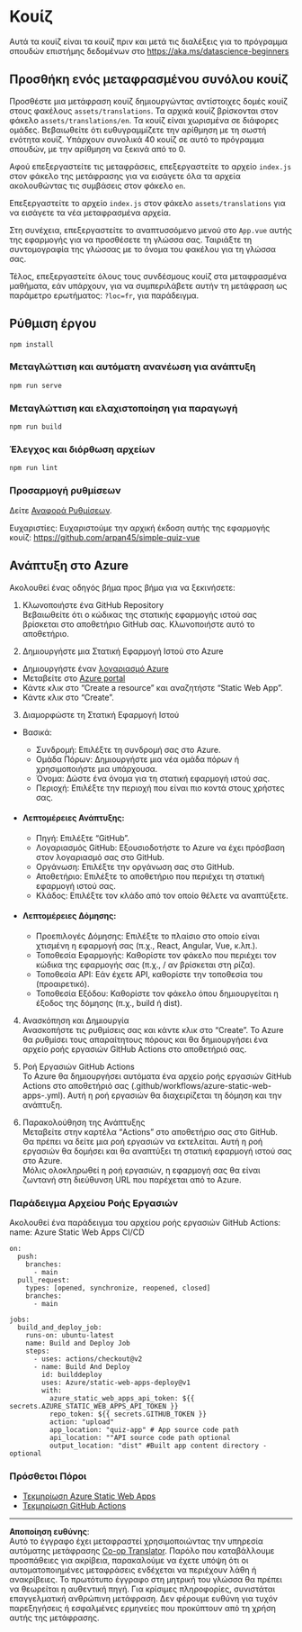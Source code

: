 <!--
CO_OP_TRANSLATOR_METADATA:
{
  "original_hash": "e92c33ea498915a13c9aec162616db18",
  "translation_date": "2025-08-26T22:18:30+00:00",
  "source_file": "quiz-app/README.md",
  "language_code": "el"
}
-->
# Κουίζ

Αυτά τα κουίζ είναι τα κουίζ πριν και μετά τις διαλέξεις για το πρόγραμμα σπουδών επιστήμης δεδομένων στο https://aka.ms/datascience-beginners

## Προσθήκη ενός μεταφρασμένου συνόλου κουίζ

Προσθέστε μια μετάφραση κουίζ δημιουργώντας αντίστοιχες δομές κουίζ στους φακέλους `assets/translations`. Τα αρχικά κουίζ βρίσκονται στον φάκελο `assets/translations/en`. Τα κουίζ είναι χωρισμένα σε διάφορες ομάδες. Βεβαιωθείτε ότι ευθυγραμμίζετε την αρίθμηση με τη σωστή ενότητα κουίζ. Υπάρχουν συνολικά 40 κουίζ σε αυτό το πρόγραμμα σπουδών, με την αρίθμηση να ξεκινά από το 0.

Αφού επεξεργαστείτε τις μεταφράσεις, επεξεργαστείτε το αρχείο `index.js` στον φάκελο της μετάφρασης για να εισάγετε όλα τα αρχεία ακολουθώντας τις συμβάσεις στον φάκελο `en`.

Επεξεργαστείτε το αρχείο `index.js` στον φάκελο `assets/translations` για να εισάγετε τα νέα μεταφρασμένα αρχεία.

Στη συνέχεια, επεξεργαστείτε το αναπτυσσόμενο μενού στο `App.vue` αυτής της εφαρμογής για να προσθέσετε τη γλώσσα σας. Ταιριάξτε τη συντομογραφία της γλώσσας με το όνομα του φακέλου για τη γλώσσα σας.

Τέλος, επεξεργαστείτε όλους τους συνδέσμους κουίζ στα μεταφρασμένα μαθήματα, εάν υπάρχουν, για να συμπεριλάβετε αυτήν τη μετάφραση ως παράμετρο ερωτήματος: `?loc=fr`, για παράδειγμα.

## Ρύθμιση έργου

```
npm install
```

### Μεταγλώττιση και αυτόματη ανανέωση για ανάπτυξη

```
npm run serve
```

### Μεταγλώττιση και ελαχιστοποίηση για παραγωγή

```
npm run build
```

### Έλεγχος και διόρθωση αρχείων

```
npm run lint
```

### Προσαρμογή ρυθμίσεων

Δείτε [Αναφορά Ρυθμίσεων](https://cli.vuejs.org/config/).

Ευχαριστίες: Ευχαριστούμε την αρχική έκδοση αυτής της εφαρμογής κουίζ: https://github.com/arpan45/simple-quiz-vue

## Ανάπτυξη στο Azure

Ακολουθεί ένας οδηγός βήμα προς βήμα για να ξεκινήσετε:

1. Κλωνοποιήστε ένα GitHub Repository  
Βεβαιωθείτε ότι ο κώδικας της στατικής εφαρμογής ιστού σας βρίσκεται στο αποθετήριο GitHub σας. Κλωνοποιήστε αυτό το αποθετήριο.

2. Δημιουργήστε μια Στατική Εφαρμογή Ιστού στο Azure  
- Δημιουργήστε έναν [λογαριασμό Azure](http://azure.microsoft.com)  
- Μεταβείτε στο [Azure portal](https://portal.azure.com)  
- Κάντε κλικ στο “Create a resource” και αναζητήστε “Static Web App”.  
- Κάντε κλικ στο “Create”.  

3. Διαμορφώστε τη Στατική Εφαρμογή Ιστού  
- Βασικά:  
  - Συνδρομή: Επιλέξτε τη συνδρομή σας στο Azure.  
  - Ομάδα Πόρων: Δημιουργήστε μια νέα ομάδα πόρων ή χρησιμοποιήστε μια υπάρχουσα.  
  - Όνομα: Δώστε ένα όνομα για τη στατική εφαρμογή ιστού σας.  
  - Περιοχή: Επιλέξτε την περιοχή που είναι πιο κοντά στους χρήστες σας.  

- #### Λεπτομέρειες Ανάπτυξης:  
  - Πηγή: Επιλέξτε “GitHub”.  
  - Λογαριασμός GitHub: Εξουσιοδοτήστε το Azure να έχει πρόσβαση στον λογαριασμό σας στο GitHub.  
  - Οργάνωση: Επιλέξτε την οργάνωση σας στο GitHub.  
  - Αποθετήριο: Επιλέξτε το αποθετήριο που περιέχει τη στατική εφαρμογή ιστού σας.  
  - Κλάδος: Επιλέξτε τον κλάδο από τον οποίο θέλετε να αναπτύξετε.  

- #### Λεπτομέρειες Δόμησης:  
  - Προεπιλογές Δόμησης: Επιλέξτε το πλαίσιο στο οποίο είναι χτισμένη η εφαρμογή σας (π.χ., React, Angular, Vue, κ.λπ.).  
  - Τοποθεσία Εφαρμογής: Καθορίστε τον φάκελο που περιέχει τον κώδικα της εφαρμογής σας (π.χ., / αν βρίσκεται στη ρίζα).  
  - Τοποθεσία API: Εάν έχετε API, καθορίστε την τοποθεσία του (προαιρετικό).  
  - Τοποθεσία Εξόδου: Καθορίστε τον φάκελο όπου δημιουργείται η έξοδος της δόμησης (π.χ., build ή dist).  

4. Ανασκόπηση και Δημιουργία  
Ανασκοπήστε τις ρυθμίσεις σας και κάντε κλικ στο “Create”. Το Azure θα ρυθμίσει τους απαραίτητους πόρους και θα δημιουργήσει ένα αρχείο ροής εργασιών GitHub Actions στο αποθετήριό σας.  

5. Ροή Εργασιών GitHub Actions  
Το Azure θα δημιουργήσει αυτόματα ένα αρχείο ροής εργασιών GitHub Actions στο αποθετήριό σας (.github/workflows/azure-static-web-apps-<name>.yml). Αυτή η ροή εργασιών θα διαχειρίζεται τη δόμηση και την ανάπτυξη.  

6. Παρακολούθηση της Ανάπτυξης  
Μεταβείτε στην καρτέλα “Actions” στο αποθετήριο σας στο GitHub.  
Θα πρέπει να δείτε μια ροή εργασιών να εκτελείται. Αυτή η ροή εργασιών θα δομήσει και θα αναπτύξει τη στατική εφαρμογή ιστού σας στο Azure.  
Μόλις ολοκληρωθεί η ροή εργασιών, η εφαρμογή σας θα είναι ζωντανή στη διεύθυνση URL που παρέχεται από το Azure.  

### Παράδειγμα Αρχείου Ροής Εργασιών  

Ακολουθεί ένα παράδειγμα του αρχείου ροής εργασιών GitHub Actions:  
name: Azure Static Web Apps CI/CD  
```
on:
  push:
    branches:
      - main
  pull_request:
    types: [opened, synchronize, reopened, closed]
    branches:
      - main

jobs:
  build_and_deploy_job:
    runs-on: ubuntu-latest
    name: Build and Deploy Job
    steps:
      - uses: actions/checkout@v2
      - name: Build And Deploy
        id: builddeploy
        uses: Azure/static-web-apps-deploy@v1
        with:
          azure_static_web_apps_api_token: ${{ secrets.AZURE_STATIC_WEB_APPS_API_TOKEN }}
          repo_token: ${{ secrets.GITHUB_TOKEN }}
          action: "upload"
          app_location: "quiz-app" # App source code path
          api_location: ""API source code path optional
          output_location: "dist" #Built app content directory - optional
```

### Πρόσθετοι Πόροι  
- [Τεκμηρίωση Azure Static Web Apps](https://learn.microsoft.com/azure/static-web-apps/getting-started)  
- [Τεκμηρίωση GitHub Actions](https://docs.github.com/actions/use-cases-and-examples/deploying/deploying-to-azure-static-web-app)  

---

**Αποποίηση ευθύνης**:  
Αυτό το έγγραφο έχει μεταφραστεί χρησιμοποιώντας την υπηρεσία αυτόματης μετάφρασης [Co-op Translator](https://github.com/Azure/co-op-translator). Παρόλο που καταβάλλουμε προσπάθειες για ακρίβεια, παρακαλούμε να έχετε υπόψη ότι οι αυτοματοποιημένες μεταφράσεις ενδέχεται να περιέχουν λάθη ή ανακρίβειες. Το πρωτότυπο έγγραφο στη μητρική του γλώσσα θα πρέπει να θεωρείται η αυθεντική πηγή. Για κρίσιμες πληροφορίες, συνιστάται επαγγελματική ανθρώπινη μετάφραση. Δεν φέρουμε ευθύνη για τυχόν παρεξηγήσεις ή εσφαλμένες ερμηνείες που προκύπτουν από τη χρήση αυτής της μετάφρασης.